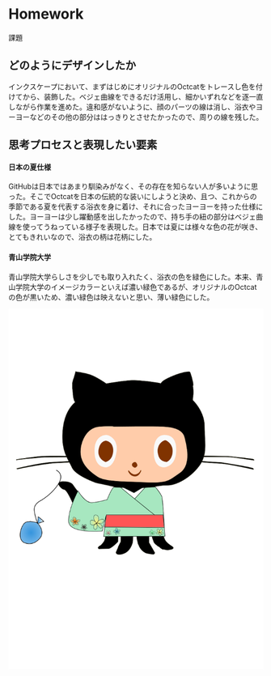 # Homework
課題

## どのようにデザインしたか

インクスケープにおいて、まずはじめにオリジナルのOctcatをトレースし色を付けてから、装飾した。ベジェ曲線をできるだけ活用し、細かいずれなどを逐一直しながら作業を進めた。違和感がないように、顔のパーツの線は消し、浴衣やヨーヨーなどのその他の部分ははっきりとさせたかったので、周りの線を残した。

## 思考プロセスと表現したい要素

#### 日本の夏仕様

GitHubは日本ではあまり馴染みがなく、その存在を知らない人が多いように思った。そこでOctcatを日本の伝統的な装いにしようと決め、且つ、これからの季節である夏を代表する浴衣を身に着け、それに合ったヨーヨーを持った仕様にした。ヨーヨーは少し躍動感を出したかったので、持ち手の紐の部分はベジェ曲線を使ってうねっている様子を表現した。日本では夏には様々な色の花が咲き、とてもきれいなので、浴衣の柄は花柄にした。
 
#### 青山学院大学

青山学院大学らしさを少しでも取り入れたく、浴衣の色を緑色にした。本来、青山学院大学のイメージカラーといえば濃い緑色であるが、オリジナルのOctcatの色が黒いため、濃い緑色は映えないと思い、薄い緑色にした。

![Octcat](https://github.com/sakomaru/Homework/blob/master/GitHub.png?raw=true)
